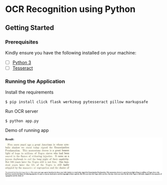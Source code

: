 # OCR Recognition using Python

## Getting Started

### Prerequisites

Kindly ensure you have the following installed on your machine:

- [ ] [Python 3](https://www.python.org/downloads/)
- [ ] [Tesseract](https://github.com/tesseract-ocr/tessdoc)

### Running the Application

Install the requirements
```
$ pip install click flask werkzeug pytesseract pillow markupsafe
```

Run OCR server
```
$ python app.py
```

Demo of running app


![Interface](https://github.com/venkatr95/Image2Text/blob/master/image_scan.PNG)
